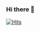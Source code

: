 ### Hi there 👋

<!-- my hits -->
[![Hits](https://hits.seeyoufarm.com/api/count/incr/badge.svg?url=https%3A%2F%2Fgithub.com%2Fgnuoynawh%2F&count_bg=%239BE98D&title_bg=%234E9406&icon=&icon_color=%23E7E7E7&title=hits&edge_flat=false)](https://hits.seeyoufarm.com)

<!-- My Github Stats 
![my github stats](https://github-readme-stats.vercel.app/api?username=gnuoynawh&show_icons=true&theme=vue)-->

<!-- My Most Used Languages
[![my langs](https://github-readme-stats.vercel.app/api/top-langs/?username=gnuoynawh&langs_count=8&layout=compact)](https://github.com/gnuoynawh) -->

